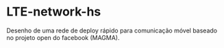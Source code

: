 # LTE-network-hs

Desenho de uma rede de deploy rápido para comunicação móvel baseado no projeto open do facebook (MAGMA).
